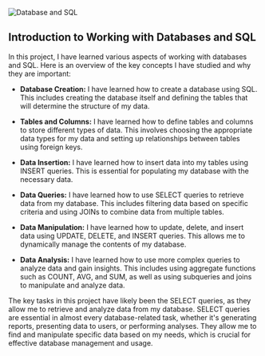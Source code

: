 ![Database and SQL](https://i.pinimg.com/originals/4c/eb/4e/4ceb4e5937e07f9cbfeebea368b2d91d.jpg)

## Introduction to Working with Databases and SQL

In this project, I have learned various aspects of working with databases and SQL. Here is an overview of the key concepts I have studied and why they are important:

- **Database Creation:** I have learned how to create a database using SQL. This includes creating the database itself and defining the tables that will determine the structure of my data.

- **Tables and Columns:** I have learned how to define tables and columns to store different types of data. This involves choosing the appropriate data types for my data and setting up relationships between tables using foreign keys.

- **Data Insertion:** I have learned how to insert data into my tables using INSERT queries. This is essential for populating my database with the necessary data.

- **Data Queries:** I have learned how to use SELECT queries to retrieve data from my database. This includes filtering data based on specific criteria and using JOINs to combine data from multiple tables.

- **Data Manipulation:** I have learned how to update, delete, and insert data using UPDATE, DELETE, and INSERT queries. This allows me to dynamically manage the contents of my database.

- **Data Analysis:** I have learned how to use more complex queries to analyze data and gain insights. This includes using aggregate functions such as COUNT, AVG, and SUM, as well as using subqueries and joins to manipulate and analyze data.

The key tasks in this project have likely been the SELECT queries, as they allow me to retrieve and analyze data from my database. SELECT queries are essential in almost every database-related task, whether it's generating reports, presenting data to users, or performing analyses. They allow me to find and manipulate specific data based on my needs, which is crucial for effective database management and usage.
